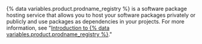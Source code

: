 {% data variables.product.prodname_registry %} is a software package hosting service that allows you to host your software packages privately or publicly and use packages as dependencies in your projects. For more information, see "[Introduction to {% data variables.product.prodname_registry %}](/packages/learn-github-packages/introduction-to-github-packages)."

